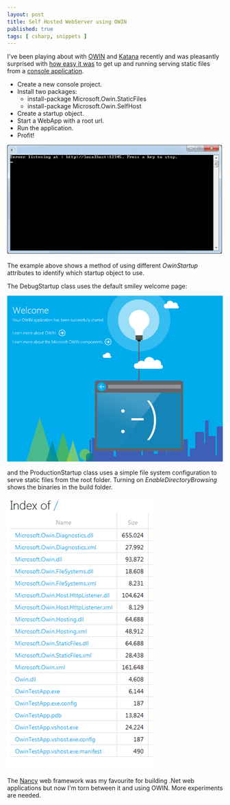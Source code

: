 ```yaml
---
layout: post
title: Self Hosted WebServer using OWIN
published: true
tags: [ csharp, snippets ]
---
```


I've been playing about with [OWIN](http://owin.org/) and [Katana](http://msdn.microsoft.com/en-us/magazine/dn451439.aspx) 
recently and was pleasantly surprised with [how easy it was](http://www.asp.net/aspnet/overview/owin-and-katana/an-overview-of-project-katana) 
to get up and running serving static files from a [console application](http://www.asp.net/aspnet/overview/owin-and-katana/getting-started-with-owin-and-katana).

* Create a new console project.
* Install two packages:
	* install-package Microsoft.Owin.StaticFiles
	* install-package Microsoft.Owin.SelfHost
* Create a startup object.
* Start a WebApp with a root url.
* Run the application.
* Profit!

![console](/img/posts/self-hosted-webserver-using-owin/console.png)

<script src="https://gist.github.com/deejaygraham/03b147c9719bddb7f09d.js"></script>

The example above shows a method of using different *OwinStartup* attributes 
to identify which startup object to use. 

The DebugStartup class uses the default smiley welcome page:

![welcome](/img/posts/self-hosted-webserver-using-owin/index-welcome.png)

and the ProductionStartup class uses a simple file system configuration to 
serve static files from the root folder. Turning on *EnableDirectoryBrowsing* 
shows the binaries in the build folder.

![listing](/img/posts/self-hosted-webserver-using-owin/index-browse-folder.png)

The [Nancy](http://nancyfx.org/) web framework was my favourite for building .Net 
web applications but now I'm torn between it and using OWIN. More experiments 
are needed.
